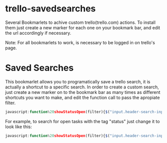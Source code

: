 trello-savedsearches
====================

Several Bookmarlets to achive custom trello(trello.com) actions. To install them just create a new marker for each one on your bookmark bar, and edit the url accordingly if necessary.

Note: For all bookmarlets to work, is necessary to be logged in on trello's page.


Saved Searches
==============

This bookmarlet allows you to programatically save a trello search, it is actually a shortcut to a specific search. In order to create a custom search, just create a new marker on to the bookmark bar as many times as different shortcuts you want to make, and edit the function call to pass the apropiate filter. 


```javascript
javascript:function%20showStatusOpen(filter){$("input.header-search-input"%20).trigger(%20"click"%20);$("input.header-search-input"%20).val(filter);$("input.header-search-input"%20).trigger(%20"keydown"%20);}%20showStatusOpen("YOUR CUSTOM FILTER");
```

For example, to search for open tasks with the tag "status" just change it to look like this:

```javascript
javascript:function%20showStatusOpen(filter){$("input.header-search-input"%20).trigger(%20"click"%20);$("input.header-search-input"%20).val(filter);$("input.header-search-input"%20).trigger(%20"keydown"%20);}%20showStatusOpen("#status is:open");
```




